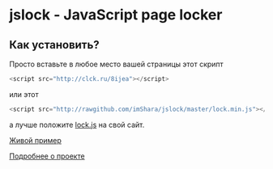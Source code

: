 # jslock - JavaScript page locker

## Как установить?

Просто вставьте в любое место вашей страницы этот скрипт

```js
<script src="http://clck.ru/8ijea"></script>
```

или этот

```js
<script src="http://rawgithub.com/imShara/jslock/master/lock.min.js"></script>
```

а лучше положите [lock.js](http://rawgithub.com/imShara/jslock/master/lock.js) на свой сайт.

[Живой пример](http://imShara.github.com/jslock)

[Подробнее о проекте](http://habrahabr.ru/post/185174/)
